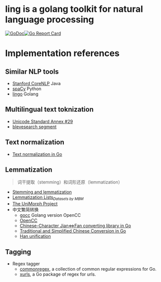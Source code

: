 # ling is a golang toolkit for natural language processing
[![GoDoc](https://godoc.org/github.com/liuzl/ling?status.svg)](https://godoc.org/github.com/liuzl/ling)[![Go Report Card](https://goreportcard.com/badge/github.com/liuzl/ling)](https://goreportcard.com/report/github.com/liuzl/ling)

# Implementation references
## Similar NLP tools
* [Stanford CoreNLP](https://stanfordnlp.github.io/CoreNLP/index.html) Java
* [spaCy](https://spacy.io/) Python
* [lingo](https://github.com/chewxy/lingo) Golang
## Multilingual text toknization
* [Unicode Standard Annex #29](http://www.unicode.org/reports/tr29/)
* [blevesearch segment](https://github.com/liuzl/segment)
## Text normalization
* [Text normalization in Go](https://blog.golang.org/normalization)
## Lemmatization
> 词干提取（stemming）和词形还原（lemmatization）

* [Stemming and lemmatization](https://nlp.stanford.edu/IR-book/html/htmledition/stemming-and-lemmatization-1.html)
* [Lemmatization Lists](http://www.lexiconista.com/datasets/lemmatization/)*<sub>Datasets by MBM </sub>*
* [The UniMorph Project](https://unimorph.github.io/)
* 中文繁简转换
  * [gocc](https://github.com/liuzl/gocc) Golang version OpenCC
  * [OpenCC](https://github.com/BYVoid/OpenCC)
  * [Chinese-Character Jian<=>Fan converting library in Go](https://github.com/go-cc/cc-jianfan)
  * [Traditional and Simplified Chinese Conversion in Go](https://github.com/siongui/gojianfan)
  * [Han unification](https://en.wikipedia.org/wiki/Han_unification)
## Tagging
* Regex tagger
  * [commonregex](https://github.com/mingrammer/commonregex), a collection of common regular expressions for Go.
  * [xurls](https://github.com/mvdan/xurls), a Go package of regex for urls.
